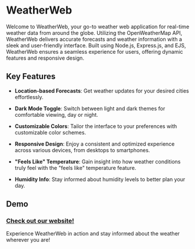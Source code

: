 # WeatherWeb

Welcome to WeatherWeb, your go-to weather web application for real-time weather data from around the globe. Utilizing the OpenWeatherMap API, WeatherWeb delivers accurate forecasts and weather information with a sleek and user-friendly interface. Built using Node.js, Express.js, and EJS, WeatherWeb ensures a seamless experience for users, offering dynamic features and responsive design.

## Key Features

- **Location-based Forecasts**: Get weather updates for your desired cities effortlessly.
  
- **Dark Mode Toggle**: Switch between light and dark themes for comfortable viewing, day or night.
  
- **Customizable Colors**: Tailor the interface to your preferences with customizable color schemes.
  
  
- **Responsive Design**: Enjoy a consistent and optimized experience across various devices, from desktops to smartphones.
  
- **"Feels Like" Temperature**: Gain insight into how weather conditions truly feel with the "feels like" temperature feature.
  
- **Humidity Info**: Stay informed about humidity levels to better plan your day.

## Demo

### [Check out our website!](#) 

Experience WeatherWeb in action and stay informed about the weather wherever you are!


